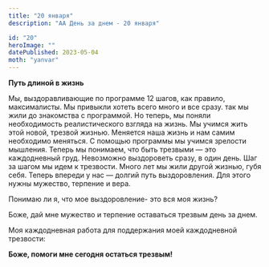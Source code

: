 ```yaml
---
title: "20 января"
description: "АА День за днем - 20 января"

id: "20"
heroImage: ""
datePublished: 2023-05-04
moth: "yanvar"
---
```


**Путь длиной в жизнь**

Мы, выздоравливающие по программе 12 шагов, как правило, максималисты. Мы
привыкли хотеть всего много и все сразу. так мы жили до знакомства с
программой. Но теперь, мы поняли необходимость реалистического взгляда на
жизнь. Мы учимся жить этой новой, трезвой жизнью. Меняется наша жизнь и нам
самим необходимо меняться. С помощью программы мы учимся зрелости мышления.
Теперь мы понимаем, что быть трезвыми — это каждодневный груд. Невозможно
выздороветь сразу, в один день. Шаг за шагом мы идем к трезвости. Много лет мы
жили другой жизнью, губя себя. Теперь впереди у нас — долгий путь
выздоровления. Для этого нужны мужество, терпение и вера.

Понимаю ли я, что мое выздоровление- это вся моя жизнь?

Боже, дай мне мужество и терпение оставаться трезвым день за днем.

Моя каждодневная работа для поддержания моей каждодневной трезвости:

**Боже, помоги мне сегодня остаться трезвым!**
